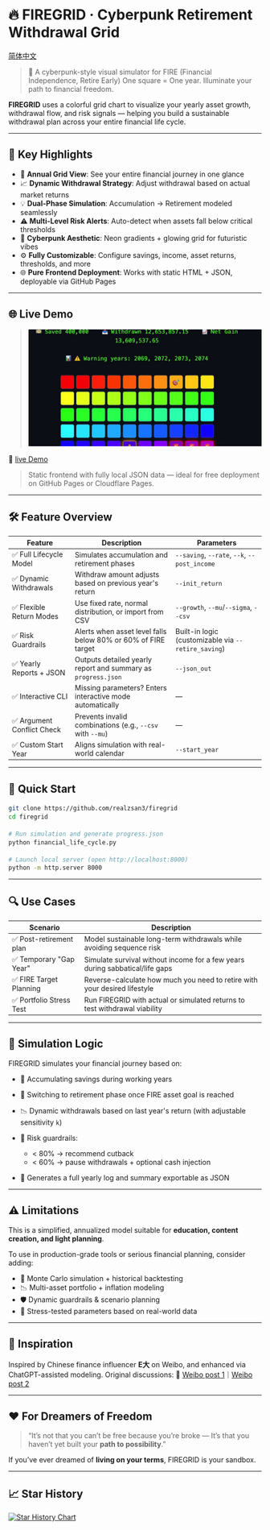 # 🔥 FIREGRID · Cyberpunk Retirement Withdrawal Grid
[简体中文](./README.zh.md)

> 🚀 A cyberpunk-style visual simulator for FIRE (Financial Independence, Retire Early)
> One square = One year. Illuminate your path to financial freedom.

**FIREGRID** uses a colorful grid chart to visualize your yearly asset growth, withdrawal flow, and risk signals — helping you build a sustainable withdrawal plan across your entire financial life cycle.

---

## 🎯 Key Highlights

* 📆 **Annual Grid View**: See your entire financial journey in one glance
* 📈 **Dynamic Withdrawal Strategy**: Adjust withdrawal based on actual market returns
* 💡 **Dual-Phase Simulation**: Accumulation → Retirement modeled seamlessly
* ⚠️ **Multi-Level Risk Alerts**: Auto-detect when assets fall below critical thresholds
* 🎨 **Cyberpunk Aesthetic**: Neon gradients + glowing grid for futuristic vibes
* ⚙️ **Fully Customizable**: Configure savings, income, asset returns, thresholds, and more
* 🌐 **Pure Frontend Deployment**: Works with static HTML + JSON, deployable via GitHub Pages

---

## 🌐 Live Demo

> ![示意图](./assets/og-image.jpg)

🔗 [live Demo](https://firegrid.111533.xyz)

> Static frontend with fully local JSON data — ideal for free deployment on GitHub Pages or Cloudflare Pages.

---

## 🛠 Feature Overview

| Feature                   | Description                                                   | Parameters                                          |
| ------------------------- | ------------------------------------------------------------- | --------------------------------------------------- |
| ✅ Full Lifecycle Model    | Simulates accumulation and retirement phases                  | `--saving`, `--rate`, `--k`, `--post_income`        |
| ✅ Dynamic Withdrawals     | Withdraw amount adjusts based on previous year's return       | `--init_return`                                     |
| ✅ Flexible Return Modes   | Use fixed rate, normal distribution, or import from CSV       | `--growth`, `--mu`/`--sigma`, `--csv`               |
| ✅ Risk Guardrails         | Alerts when asset level falls below 80% or 60% of FIRE target | Built-in logic (customizable via `--retire_saving`) |
| ✅ Yearly Reports + JSON   | Outputs detailed yearly report and summary as `progress.json` | `--json_out`                                        |
| ✅ Interactive CLI         | Missing parameters? Enters interactive mode automatically     | —                                                   |
| ✅ Argument Conflict Check | Prevents invalid combinations (e.g., `--csv` with `--mu`)     | —                                                   |
| ✅ Custom Start Year       | Aligns simulation with real-world calendar                    | `--start_year`                                      |
---

## 🚀 Quick Start

```bash
git clone https://github.com/realzsan3/firegrid
cd firegrid

# Run simulation and generate progress.json
python financial_life_cycle.py

# Launch local server (open http://localhost:8000)
python -m http.server 8000
```

---

## 🔍 Use Cases

| Scenario                | Description                                                                  |
| ----------------------- | ---------------------------------------------------------------------------- |
| ✅ Post-retirement plan  | Model sustainable long-term withdrawals while avoiding sequence risk         |
| ✅ Temporary "Gap Year"  | Simulate survival without income for a few years during sabbatical/life gaps |
| ✅ FIRE Target Planning  | Reverse-calculate how much you need to retire with your desired lifestyle    |
| ✅ Portfolio Stress Test | Run FIREGRID with actual or simulated returns to test withdrawal viability   |

---

## 🧠 Simulation Logic

FIREGRID simulates your financial journey based on:

* 💼 Accumulating savings during working years
* 🎯 Switching to retirement phase once FIRE asset goal is reached
* 📉 Dynamic withdrawals based on last year's return (with adjustable sensitivity `k`)
* 🛑 Risk guardrails:

  * < 80% → recommend cutback
  * < 60% → pause withdrawals + optional cash injection
* 🧾 Generates a full yearly log and summary exportable as JSON

---

## ⚠️ Limitations

This is a simplified, annualized model suitable for **education, content creation, and light planning**.

To use in production-grade tools or serious financial planning, consider adding:

* 🎲 Monte Carlo simulation + historical backtesting
* 📉 Multi-asset portfolio + inflation modeling
* 🛡️ Dynamic guardrails & scenario planning
* 🧪 Stress-tested parameters based on real-world data

---

## 💬 Inspiration

Inspired by Chinese finance influencer **E大** on Weibo, and enhanced via ChatGPT-assisted modeling.
Original discussions:
📎 [Weibo post 1](https://weibo.com/7519797263/PACdkCFJD)｜[Weibo post 2](https://weibo.com/7519797263/PAJ8UmLb4)

---

## ❤️ For Dreamers of Freedom

> “It’s not that you can’t be free because you’re broke —
> It’s that you haven’t yet built your **path to possibility**.”

If you’ve ever dreamed of **living on your terms**, FIREGRID is your sandbox.

---

## 📈 Star History

<a href="https://www.star-history.com/#realzsan3/firegrid&Date">
 <picture>
   <source media="(prefers-color-scheme: dark)" srcset="https://api.star-history.com/svg?repos=realzsan3/firegrid&type=Date&theme=dark" />
   <source media="(prefers-color-scheme: light)" srcset="https://api.star-history.com/svg?repos=realzsan3/firegrid&type=Date" />
   <img alt="Star History Chart" src="https://api.star-history.com/svg?repos=realzsan3/firegrid&type=Date" />
 </picture>
</a>

